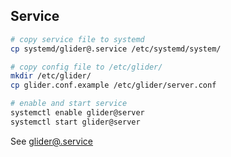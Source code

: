 ## Service
```bash
# copy service file to systemd
cp systemd/glider@.service /etc/systemd/system/

# copy config file to /etc/glider/
mkdir /etc/glider/
cp glider.conf.example /etc/glider/server.conf

# enable and start service
systemctl enable glider@server
systemctl start glider@server
```
See [glider@.service](https://github.com/nadoo/glider/blob/master/sytemd/glider@.service)